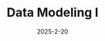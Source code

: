 ---
layout: lecture
published: true
number: 10
date: 2025-2-20
title: "Data Modeling I"
slido: https://app.sli.do/event/omQF4uRJ9Fuj9h2Zsktmrs/login?redirect_url=https%3A%2F%2Fapp.sli.do%2Fevent%2FomQF4uRJ9Fuj9h2Zsktmrs
recording: 
files:
  slides: https://docs.google.com/presentation/d/19gm1j1xz_ooTiHR0ai8W2uMD8Txukv1RNLgwlcqhbyM/edit#slide=id.g33119827167_0_0 
  pdf_slides:
  code:
  code_html:
  notebook: https://data101.datahub.berkeley.edu/hub/user-redirect/git-pull?repo=https%3A%2F%2Fgithub.c[…]ab%2Ftree%2Fsp25-materials%2Flec%2Flec09%2Flec09.ipynb
  notes: https://data101.org/notes/4-data_modeling/data_models.html
  additional_files:
    - name:
      link:
      target: #or leave empty
---